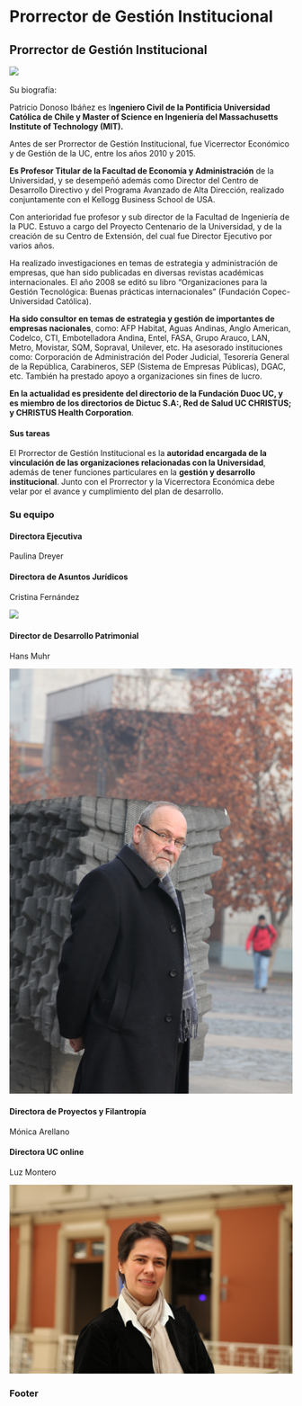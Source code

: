 # Prorrector de Gestión Institucional

## Prorrector de Gestión Institucional

![](../../../.gitbook/assets/_mg_5480.jpg)

Su biografía:

Patricio Donoso Ibáñez es I**ngeniero Civil de la Pontificia Universidad Católica de Chile y Master of Science en Ingeniería del Massachusetts Institute of Technology \(MIT\).**

Antes de ser Prorrector de Gestión Institucional, fue Vicerrector Económico y de Gestión de la UC, entre los años 2010 y 2015.

**Es Profesor Titular de la Facultad de Economía y Administración** de la Universidad, y se desempeñó además como Director del Centro de Desarrollo Directivo y del Programa Avanzado de Alta Dirección, realizado conjuntamente con el Kellogg Business School de USA.

Con anterioridad fue profesor y sub director de la Facultad de Ingeniería de la PUC. Estuvo a cargo del Proyecto Centenario de la Universidad, y de la creación de su Centro de Extensión, del cual fue Director Ejecutivo por varios años.

Ha realizado investigaciones en temas de estrategia y administración de empresas, que han sido publicadas en diversas revistas académicas internacionales. El año 2008 se editó su libro “Organizaciones para la Gestión Tecnológica: Buenas prácticas internacionales” \(Fundación Copec-Universidad Católica\).

**Ha sido consultor en temas de estrategia y gestión de importantes de empresas nacionales**, como: AFP Habitat, Aguas Andinas, Anglo American, Codelco, CTI, Embotelladora Andina, Entel, FASA, Grupo Arauco, LAN, Metro, Movistar, SQM, Sopraval, Unilever, etc. Ha asesorado instituciones como: Corporación de Administración del Poder Judicial, Tesorería General de la República, Carabineros, SEP \(Sistema de Empresas Públicas\), DGAC, etc. También ha prestado apoyo a organizaciones sin fines de lucro.

**En la actualidad es presidente del directorio de la Fundación Duoc UC, y es miembro de los directorios de Dictuc S.A:, Red de Salud UC CHRISTUS; y CHRISTUS Health Corporation**.

#### Sus tareas

El Prorrector de Gestión Institucional es la **autoridad encargada de la vinculación de las organizaciones relacionadas con la Universidad**, además de tener funciones particulares en la **gestión y desarrollo institucional**. Junto con el Prorrector y la Vicerrectora Económica debe velar por el avance y cumplimiento del plan de desarrollo.

### Su equipo

#### Directora Ejecutiva

Paulina Dreyer



#### Directora de Asuntos Jurídicos

Cristina Fernández

![](../../../.gitbook/assets/_mg_0146.JPG)

#### Director de Desarrollo Patrimonial

Hans Muhr

![](../../../.gitbook/assets/img_0199.JPG)



#### Directora de Proyectos y Filantropía

Mónica Arellano



#### Directora UC online

Luz Montero

![](../../../.gitbook/assets/img_0036.JPG)



### Footer



